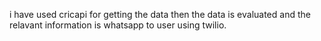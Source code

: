 i have used cricapi for getting the data
then the data is evaluated and the relavant information is whatsapp to user using twilio.
